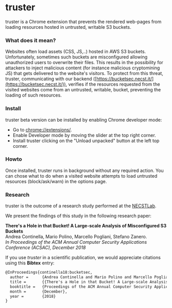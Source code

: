 truster
====

truster is a Chrome extension that prevents the rendered web-pages from loading resources hosted in untrusted, writable S3 buckets.

### What does it mean?

Websites often load assets (CSS, JS,..) hosted in AWS S3 buckets. Unfortunately, sometimes such buckets are misconfigured allowing unauthorized users to overwrite their files. This results in the possibility for attackers to inject malicious content (for instance malicious cryptomining JS) that gets delivered to the website's visitors. To protect from this threat, truster, communicating with our backend ([https://bucketsec.necst.it/](https://bucketsec.necst.it/)), verifies if the resources requested from the visited websites come from an untrusted, writable, bucket, preventing the loading of such resources.

### Install

truster beta version can be installed by enabling Chrome developer mode:
* Go to [chrome://extensions/](chrome://extensions/).
* Enable Developer mode by moving the slider at the top right corner.
* Install truster clicking on the "Unload unpacked" button at the left top corner. 

### Howto

Once installed, truster runs in background without any required action. You can chose what to do when a visited website attempts to load untrusted resources (block/ask/warn) in the options page.

### Research

truster is the outcome of a research study performed at the [NECSTLab](http://necst.it).

We present the findings of this study in the following research paper:

**There's a Hole in that Bucket! A Large-scale Analysis of Misconfigured S3 Buckets**  
Andrea Continella, Mario Polino, Marcello Pogliani, Stefano Zanero.  
*In Proceedings of the ACM Annual Computer Security Applications Conference (ACSAC), December 2018*

If you use *truster* in a scientific publication, we would appreciate citations using this **Bibtex** entry:
``` tex
@InProceedings{continella18:bucketsec,
  author =      {Andrea Continella and Mario Polino and Marcello Pogliani and Stefano Zanero},
  title =       {{There's a Hole in that Bucket! A Large-scale Analysis of Misconfigured S3 Buckets}},
  booktitle =   {Proceedings of the ACM Annual Computer Security Applications Conference (ACSAC)},
  month =       {December},
  year =        {2018}
}
```
